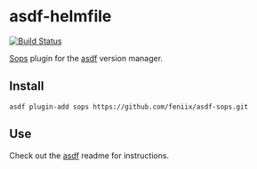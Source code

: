 # asdf-helmfile
[![Build Status](https://travis-ci.org/feniix/asdf-sops.svg?branch=master)](https://travis-ci.org/feniix/asdf-sops)

[Sops](https://github.com/mozilla/sops) plugin for the [asdf](https://github.com/asdf-vm/asdf) version manager.

## Install

```
asdf plugin-add sops https://github.com/feniix/asdf-sops.git
```

## Use

Check out the [asdf](https://github.com/asdf-vm/asdf) readme for instructions.
